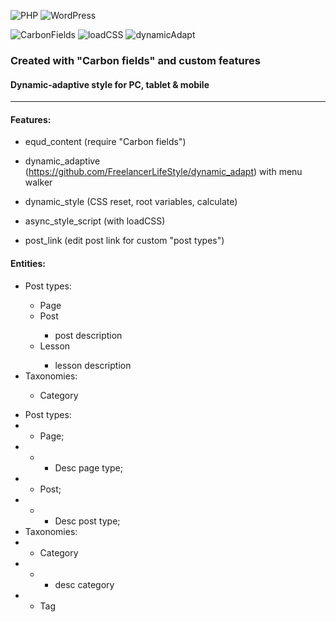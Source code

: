 ![PHP](https://img.shields.io/badge/PHP-8.2.1-green)
![WordPress](https://img.shields.io/badge/WordPress-6.1.1-green)

![CarbonFields](https://img.shields.io/badge/Carbon%20Fields-3.4.0-green)
![loadCSS](https://img.shields.io/badge/loadCSS-2.0.1-green)
![dynamicAdapt](https://img.shields.io/badge/dynamicAdapt-2022-green)

<h3>Created with "Carbon fields" and custom features</h3>
<h4>Dynamic-adaptive style for PC, tablet & mobile</h4>

***

<h4>Features:</h4>

- equd_content (require "Carbon fields")

- dynamic_adaptive (https://github.com/FreelancerLifeStyle/dynamic_adapt) with menu walker

- dynamic_style (CSS reset, root variables, calculate)

- async_style_script (with loadCSS)

- post_link (edit post link for custom "post types")

<h4>Entities:</h4>
<ul>
  <li>Post types:</li>
  <ul>
    <li>Page</li>
    <li>Post</li>
    <ul>
      <li>post description</li>
    </ul>
    <li>Lesson</li>
    <ul>
      <li>lesson description</li>
    </ul>
  </ul>
  <li>Taxonomies:</li>
  <ul>
    <li>Category</li>
  </ul>
</ul>


- Post types:
- - Page;
- - - Desc page type;
- - Post;
- - - Desc post type;
- Taxonomies:
- - Category
- - - desc category
- - Tag

